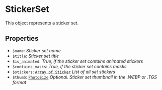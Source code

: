 # StickerSet	

This object represents a sticker set.	

## Properties	

- `$name`: _Sticker set name_
- `$title`: _Sticker set title_
- `$is_animated`: _True, if the sticker set contains animated stickers_
- `$contains_masks`: _True, if the sticker set contains masks_
- `$stickers`: [`Array of Sticker`](Sticker.md) _List of all set stickers_
- `$thumb`: [`PhotoSize`](PhotoSize.md) _Optional. Sticker set thumbnail in the .WEBP or .TGS format_

